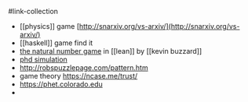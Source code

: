 #link-collection 

- [[physics]] game [http://snarxiv.org/vs-arxiv/](http://snarxiv.org/vs-arxiv/)
- [[haskell]] game find it
- [the natural number game](https://www.ma.imperial.ac.uk/~buzzard/xena/natural_number_game/) in [[lean]] by [[kevin buzzard]]
- [phd simulation](https://research.wmz.ninja/projects/phd/)
- http://robspuzzlepage.com/pattern.htm
- game theory https://ncase.me/trust/
- https://phet.colorado.edu
- 